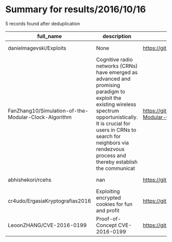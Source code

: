 
# Summary for results/2016/10/16
    
5 records found after deduplication

| full_name | description | html_url | matched_list | matched_count | pushed_at | size | stargazers_count | language | forks_count |
|------------------------------------------------------|------------------------------------------------------------------------------------------------------------------------------------------------------------------------------------------------------------------------------------------------------------------|-------------------------------------------------------------------------|----------------|-----------------|---------------------------|--------|--------------------|------------|---------------|
| danielmagevski/Exploits | None | https://github.com/danielmagevski/Exploits | ['exploit'] | 1 | 2016-10-16 12:48:49+00:00 | 44 | 0 | Shell | 0 |
| FanZhang10/Simulation-of-the-Modular-Clock-Algorithm | Cognitive radio networks (CRNs) have emerged as advanced and promising paradigm to exploit the existing wireless spectrum opportunistically. It is crucial for users in CRNs to search for neighbors via rendezvous process and thereby establish the communicat | https://github.com/FanZhang10/Simulation-of-the-Modular-Clock-Algorithm | ['exploit'] | 1 | 2016-10-16 18:23:10+00:00 | 61027 | 0 | C++ | 0 |
| abhishekori/rcehs | nan | https://github.com/abhishekori/rcehs | ['rce'] | 1 | 2016-10-16 03:15:30+00:00 | 12512 | 0 | JavaScript | 0 |
| cr4udo/ErgasiaKryptografias2016 | Exploiting encrypted cookies for fun and profit | https://github.com/cr4udo/ErgasiaKryptografias2016 | ['exploit'] | 1 | 2016-10-16 10:00:58+00:00 | 3242 | 0 | | 0 |
| LeoonZHANG/CVE-2016-0199 | Proof-of-Concept CVE-2016-0199 | https://github.com/LeoonZHANG/CVE-2016-0199 | ['cve-2'] | 1 | 2016-10-16 16:14:09+00:00 | 4 | 0 | HTML | 0 |
